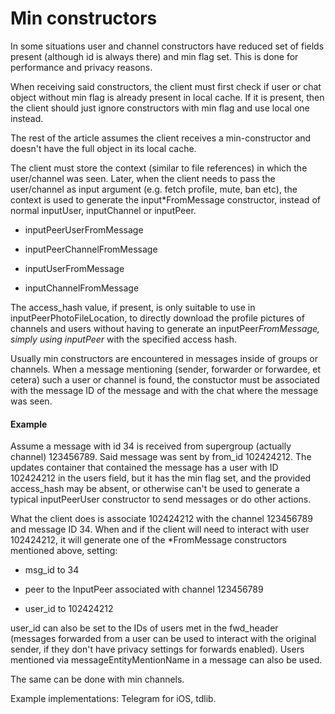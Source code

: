 # Min constructors

In some situations user and channel constructors have reduced set of fields present (although id is always there) and min flag set. This is done for performance and privacy reasons.

When receiving said constructors, the client must first check if user or chat object without min flag is already present in local cache. If it is present, then the client should just ignore constructors with min flag and use local one instead.

The rest of the article assumes the client receives a min-constructor and doesn't have the full object in its local cache.

The client must store the context (similar to file references) in which the user/channel was seen. Later, when the client needs to pass the user/channel as input argument (e.g. fetch profile, mute, ban etc), the context is used to generate the input*FromMessage constructor, instead of normal inputUser, inputChannel or inputPeer.

- inputPeerUserFromMessage

- inputPeerChannelFromMessage

- inputUserFromMessage

- inputChannelFromMessage

The access_hash value, if present, is only suitable to use in inputPeerPhotoFileLocation, to directly download the profile pictures of channels and users without having to generate an inputPeer*FromMessage, simply using inputPeer* with the specified access hash.

Usually min constructors are encountered in messages inside of groups or channels.
When a message mentioning (sender, forwarder or forwardee, et cetera) such a user or channel is found, the constuctor must be associated with the message ID of the message and with the chat where the message was seen.

#### Example

Assume a message with id 34 is received from supergroup (actually channel) 123456789.
Said message was sent by from_id 102424212.
The updates container that contained the message has a user with ID 102424212 in the users field, but it has the min flag set, and the provided access_hash may be absent, or otherwise can't be used to generate a typical inputPeerUser constructor to send messages or do other actions.

What the client does is associate 102424212 with the channel 123456789 and message ID 34.
When and if the client will need to interact with user 102424212, it will generate one of the *FromMessage constructors mentioned above, setting:

- msg_id to 34

- peer to the InputPeer associated with channel 123456789

- user_id to 102424212

user_id can also be set to the IDs of users met in the fwd_header (messages forwarded from a user can be used to interact with the original sender, if they don't have privacy settings for forwards enabled).
Users mentioned via messageEntityMentionName in a message can also be used.

The same can be done with min channels.

Example implementations: Telegram for iOS, tdlib.

